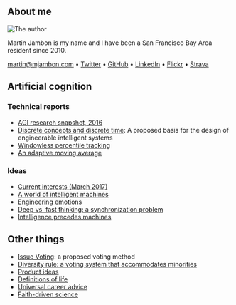 About me
--------

<img src="//www.gravatar.com/avatar/ca1fd636db960bba6027154d81ef106e.png"
     alt="The author">

Martin Jambon is my name and I have been a San Francisco Bay Area resident
since 2010.

martin@mjambon.com
&bull; [Twitter](https://twitter.com/mjambon)
&bull; [GitHub](https://github.com/mjambon)
&bull; [LinkedIn](https://www.linkedin.com/in/mjambon)
&bull; [Flickr](https://www.flickr.com/photos/mjambon)
&bull; [Strava](http://www.strava.com/athletes/750791)

Artificial cognition
--------------------

### Technical reports

* [AGI research snapshot, 2016](2016-08-20-agi-project-status-2016)
* [Discrete concepts and discrete time](2016-09-03-discrete-indicators):
  A proposed basis for the design of engineerable intelligent systems
* [Windowless percentile tracking](2016-07-23-moving-percentile)
* [An adaptive moving average](2017-08-12-adaptive-average)

### Ideas

* [Current interests (March 2017)](2017-03-05-current-interests)
* [A world of intelligent machines](2017-01-02-agi-world)
* [Engineering emotions](2016-12-31-agi-emotions)
* [Deep vs. fast thinking:
  a synchronization problem](2015-11-08-deep-vs-fast-thinking)
* [Intelligence precedes machines](2014-12-31-intelligence-precedes-machines)

Other things
------------

* [Issue Voting](2017-01-08-issue-voting-method): a proposed voting method
* [Diversity rule:
  a voting system that accommodates minorities](2016-10-08-diversity-rule)
* [Product ideas](2016-07-30-product-ideas)
* [Definitions of life](2016-07-24-definitions-of-life)
* [Universal career advice](2015-01-03-universal-career-advice)
* [Faith-driven science](2014-12-27-faith-driven-science)
